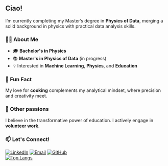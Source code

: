 ## Ciao!

I’m currently completing my Master’s degree in **Physics of Data**, merging a solid background in physics with practical data analysis skills.  

### 👨‍🔬 About Me
- 🎓 **Bachelor's in Physics** 
- 📚 **Master's in Physics of Data** (in progress)
- 💡 Interested in **Machine Learning**, **Physics**, and **Education**


### 🍳 Fun Fact
My love for **cooking** complements my analytical mindset, where precision and creativity meet.

### 🌱 Other passions
I believe in the transformative power of education. I actively engage in **volunteer work**.

### 📫 Let's Connect!
[![LinkedIn](https://img.shields.io/badge/LinkedIn-0A66C2?style=for-the-badge&logo=linkedin&logoColor=white)](https://www.linkedin.com/in/filippo-orlando-3784ba2a3/) 
[![Email](https://img.shields.io/badge/Email-D14836?style=for-the-badge&logo=gmail&logoColor=white)](mailto:filippoorlando11@gmail.com) 
[![GitHub](https://img.shields.io/badge/GitHub-181717?style=for-the-badge&logo=github&logoColor=white)](https://github.com/Filorland) <br>
[![Top Langs](https://github-readme-stats.vercel.app/api/top-langs/?username=Filorland&layout=donut)](https://github.com/Filorland/github-readme-stats)


